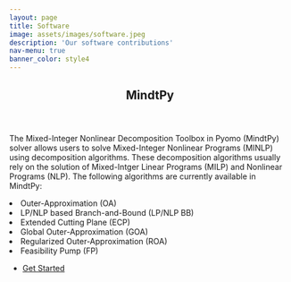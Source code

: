 ```yaml
---
layout: page
title: Software
image: assets/images/software.jpeg
description: 'Our software contributions'
nav-menu: true
banner_color: style4
---
```

<!-- One -->
<section id="one">
	<div class="inner">
		<header class="major">
			<h2>MindtPy</h2>
		</header>
		<p>The Mixed-Integer Nonlinear Decomposition Toolbox in Pyomo (MindtPy) solver allows users to solve Mixed-Integer Nonlinear Programs (MINLP) using decomposition algorithms. These decomposition algorithms usually rely on the solution of Mixed-Intger Linear Programs (MILP) and Nonlinear Programs (NLP).
		The following algorithms are currently available in MindtPy:</p>
		<li>Outer-Approximation (OA)</li>
		<li>LP/NLP based Branch-and-Bound (LP/NLP BB)</li>
		<li>Extended Cutting Plane (ECP)</li>
		<li>Global Outer-Approximation (GOA)</li>
		<li>Regularized Outer-Approximation (ROA)</li>
		<li>Feasibility Pump (FP)</li>
		<p><ul class="actions">
			<li><a href="https://pyomo.readthedocs.io/en/stable/contributed_packages/mindtpy.html" class="button next">Get Started</a></li>
		</ul></p>
	</div>
</section>